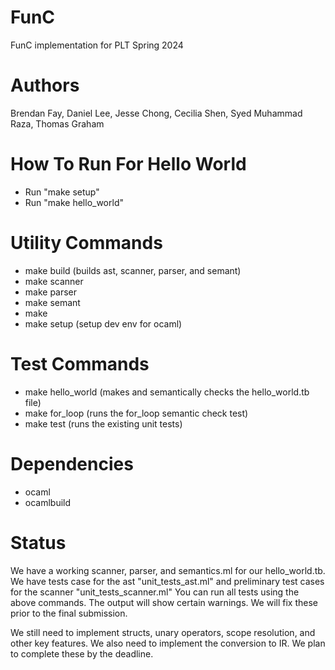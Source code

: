# FunC
FunC implementation for PLT Spring 2024

# Authors
Brendan Fay, Daniel Lee, Jesse Chong, Cecilia Shen, Syed Muhammad Raza, Thomas Graham

# How To Run For Hello World
- Run "make setup"
- Run "make hello_world"

# Utility Commands
- make build (builds ast, scanner, parser, and semant)
- make scanner
- make parser
- make semant
- make 
- make setup (setup dev env for ocaml)

# Test Commands
- make hello_world (makes and semantically checks the hello_world.tb file)
- make for_loop (runs the for_loop semantic check test)
- make test (runs the existing unit tests)

# Dependencies
- ocaml
- ocamlbuild

# Status
We have a working scanner, parser, and semantics.ml for our hello_world.tb. 
We have tests case for the ast "unit_tests_ast.ml" and preliminary test cases for the scanner "unit_tests_scanner.ml"
You can run all tests using the above commands. The output will show certain warnings. We will fix these
prior to the final submission.

We still need to implement structs, unary operators, scope resolution, and other key features. We also need
to implement the conversion to IR. We plan to complete these by the deadline.





